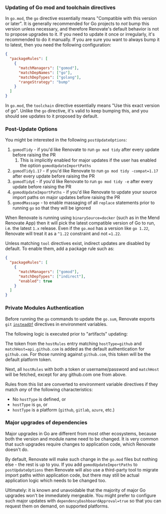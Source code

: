 ### Updating of Go mod and toolchain directives

In `go.mod`, the `go` directive essentially means "Compatible with this version or later".
It is generally recommended for Go projects to _not_ bump this version unless necessary, and therefore Renovate's default behavior is not to propose upgrades to it.
If you need to update it once or irregularly, it's recommended to do it manually.
If you are sure you want to always bump it to latest, then you need the following configuration:

```json
{
  "packageRules": [
    {
      "matchManagers": ["gomod"],
      "matchDepNames": ["go"],
      "matchDepTypes": ["golang"],
      "rangeStrategy": "bump"
    }
  ]
}
```

In `go.mod`, the `toolchain` directive essentially means "Use this exact version of go".
Unlike the `go` directive, it's valid to keep bumping this, and you should see updates to it proposed by default.

### Post-Update Options

You might be interested in the following `postUpdateOptions`:

<!--
  TODO: remove ignore
  prettier & markdownlint conflicting nested list format
  see: https://github.com/renovatebot/renovate/pull/30608
-->
<!-- prettier-ignore -->
1. `gomodTidy` - if you'd like Renovate to run `go mod tidy` after every update before raising the PR
    1. This is implicitly enabled for major updates if the user has enabled the option `gomodUpdateImportPaths`
1. `gomodTidy1.17` - if you'd like Renovate to run `go mod tidy -compat=1.17` after every update before raising the PR
1. `gomodTidyE` - if you'd like Renovate to run `go mod tidy -e` after every update before raising the PR
1. `gomodUpdateImportPaths` - if you'd like Renovate to update your source import paths on major updates before raising the PR
1. `gomodMassage` - to enable massaging of all `replace` statements prior to running `go` so that they will be ignored

When Renovate is running using `binarySource=docker` (such as in the Mend Renovate App) then it will pick the latest compatible version of Go to run, i.e. the latest `1.x` release.
Even if the `go.mod` has a version like `go 1.22`, Renovate will treat it as a `^1.22` constraint and not `=1.22`.

Unless matching `tool` directives exist, indirect updates are disabled by default. To enable them, add a package rule such as:

```json
{
  "packageRules": [
    {
      "matchManagers": ["gomod"],
      "matchDepTypes": ["indirect"],
      "enabled": true
    }
  ]
}
```

### Private Modules Authentication

Before running the `go` commands to update the `go.sum`, Renovate exports `git` [`insteadOf`](https://git-scm.com/docs/git-config#Documentation/git-config.txt-urlltbasegtinsteadOf) directives in environment variables.

The following logic is executed prior to "artifacts" updating:

The token from the `hostRules` entry matching `hostType=github` and `matchHost=api.github.com` is added as the default authentication for `github.com`.
For those running against `github.com`, this token will be the default platform token.

Next, all `hostRules` with both a token or username/password and `matchHost` will be fetched, except for any github.com one from above.

Rules from this list are converted to environment variable directives if they match _any_ of the following characteristics:

- No `hostType` is defined, or
- `hostType` is `go`, or
- `hostType` is a platform (`github`, `gitlab`, `azure`, etc.)

### Major upgrades of dependencies

Major upgrades in Go are different from most other ecosystems, because both the version and module name need to be changed.
It is very common that such upgrades require changes to application code, which Renovate doesn't do.

By default, Renovate will make such change in the `go.mod` files but nothing else - the rest is up to you.
If you add `gomodUpdateImportPaths` to `postUpdateOptions` then Renovate will also use a third-party tool to migrate import paths within application code, but there may still be actual application logic which needs to be changed too.

Ultimately: it is known and unavoidable that the majority of major Go upgrades won't be immediately mergeable.
You might prefer to configure such major updates with `dependencyDashboardApproval=true` so that you can request them on demand, on supported platforms.
